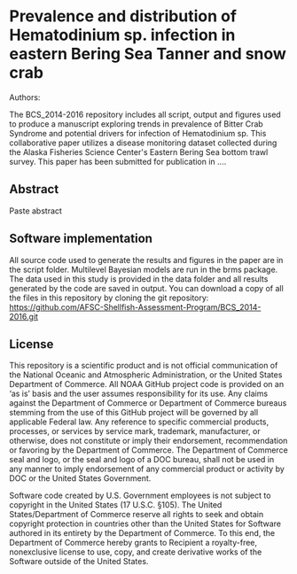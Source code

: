 # Prevalence and distribution of Hematodinium sp. infection in eastern Bering Sea Tanner and snow crab
Authors: 

The BCS_2014-2016 repository includes all script, output and figures used to produce a manuscript exploring trends in prevalence of Bitter Crab Syndrome and potential drivers for infection of Hematodinium sp. This collaborative paper utilizes a disease monitoring dataset collected during the Alaska Fisheries Science Center's Eastern Bering Sea bottom trawl survey. This paper has been submitted for publication in ....

## Abstract
Paste abstract

## Software implementation
All source code used to generate the results and figures in the paper are in the script folder. Multilevel Bayesian models are run in the brms package. The data used in this study is provided in the data folder and all results generated by the code are saved in output. You can download a copy of all the files in this repository by cloning the git repository: https://github.com/AFSC-Shellfish-Assessment-Program/BCS_2014-2016.git

## License
This repository is a scientific product and is not official communication of the National Oceanic and Atmospheric Administration, or the United States Department of Commerce. All NOAA GitHub project code is provided on an ‘as is’ basis and the user assumes responsibility for its use. Any claims against the Department of Commerce or Department of Commerce bureaus stemming from the use of this GitHub project will be governed by all applicable Federal law. Any reference to specific commercial products, processes, or services by service mark, trademark, manufacturer, or otherwise, does not constitute or imply their endorsement, recommendation or favoring by the Department of Commerce. The Department of Commerce seal and logo, or the seal and logo of a DOC bureau, shall not be used in any manner to imply endorsement of any commercial product or activity by DOC or the United States Government.

Software code created by U.S. Government employees is not subject to copyright in the United States (17 U.S.C. §105). The United States/Department of Commerce reserve all rights to seek and obtain copyright protection in countries other than the United States for Software authored in its entirety by the Department of Commerce. To this end, the Department of Commerce hereby grants to Recipient a royalty-free, nonexclusive license to use, copy, and create derivative works of the Software outside of the United States.


